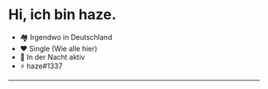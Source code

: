 # Hi, ich bin haze.
* 🏘 Irgendwo in Deutschland
* ❤ Single (Wie alle hier) 
* 🌙 In der Nacht aktiv 
* ⚡️ haze#1337
---
